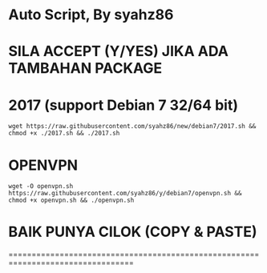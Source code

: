 # Auto Script, By syahz86
SILA ACCEPT (Y/YES) JIKA ADA TAMBAHAN PACKAGE
=================================================================================

# 2017 (support Debian 7 32/64 bit)
```
wget https://raw.githubusercontent.com/syahz86/new/debian7/2017.sh && chmod +x ./2017.sh && ./2017.sh
```
# OPENVPN
```
wget -O openvpn.sh https://raw.githubusercontent.com/syahz86/y/debian7/openvpn.sh && chmod +x openvpn.sh && ./openvpn.sh
```
# BAIK PUNYA CILOK (COPY & PASTE)
=================================================================================
